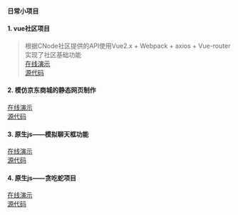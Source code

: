 #### 日常小项目
#### 1. vue社区项目
>根据CNode社区提供的API使用Vue2.x + Webpack + axios + Vue-router 实现了社区基础功能<br/>
[在线演示](https://dandan7.github.io/web/#/)<br/>
[源代码](https://github.com/Dandan7/web)
#### 2. 模仿京东商城的静态网页制作
[在线演示](https://dandan7.github.io/Basic_test/%E5%9F%BA%E7%A1%80%E7%BB%83%E4%B9%A0/%E9%9D%99%E6%80%81%E4%BA%AC%E4%B8%9C%E5%95%86%E5%9F%8Edemo/index.html)<br/>
[源代码](https://github.com/Dandan7/Basic_test/tree/master/%E5%9F%BA%E7%A1%80%E7%BB%83%E4%B9%A0/%E9%9D%99%E6%80%81%E4%BA%AC%E4%B8%9C%E5%95%86%E5%9F%8Edemo)
#### 3. 原生js——模拟聊天框功能
[在线演示](https://dandan7.github.io/js-demo/%E8%BF%B7%E4%BD%A0%E8%81%8A%E5%A4%A9%E6%A1%86/wechat.html)<br/>
[源代码](https://github.com/Dandan7/js-demo/tree/master/%E8%BF%B7%E4%BD%A0%E8%81%8A%E5%A4%A9%E6%A1%86)
#### 4. 原生js——贪吃蛇项目
[在线演示](https://dandan7.github.io/js-demo/%E8%B4%AA%E5%90%83%E8%9B%87%E9%A1%B9%E7%9B%AE/index.html)<br/>
[源代码](https://github.com/Dandan7/js-demo/tree/master/%E8%B4%AA%E5%90%83%E8%9B%87%E9%A1%B9%E7%9B%AE)


